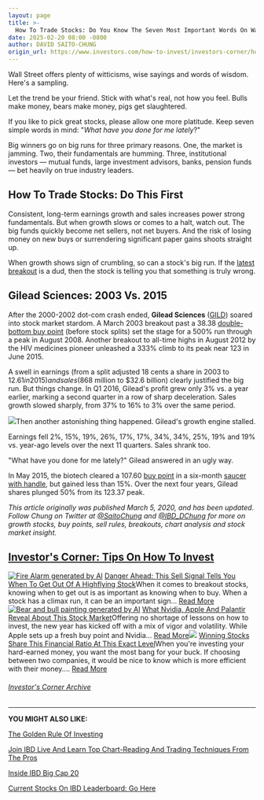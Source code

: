 ```yaml
---
layout: page
title: >-
  How To Trade Stocks: Do You Know The Seven Most Important Words On Wall Street?
date: 2025-02-20 08:00 -0800
author: DAVID SAITO-CHUNG
origin_url: https://www.investors.com/how-to-invest/investors-corner/how-to-trade-stocks-know-seven-most-important-words-wall-street/
---
```


Wall Street offers plenty of witticisms, wise sayings and words of wisdom. Here's a sampling.

Let the trend be your friend. Stick with what's real, not how you feel. Bulls make money, bears make money, pigs get slaughtered.

If you like to pick great stocks, please allow one more platitude. Keep seven simple words in mind: "_What have you done for me lately_?"

Big winners go on big runs for three primary reasons. One, the market is jamming. Two, their fundamentals are humming. Three, institutional investors — mutual funds, large investment advisors, banks, pension funds — bet heavily on true industry leaders.

## How To Trade Stocks: Do This First

Consistent, long-term earnings growth and sales increases power strong fundamentals. But when growth slows or comes to a halt, watch out. The big funds quickly become net sellers, not net buyers. And the risk of losing money on new buys or surrendering significant paper gains shoots straight up.

When growth shows sign of crumbling, so can a stock's big run. If the [latest breakout](https://www.investors.com/how-to-invest/investors-corner/what-is-stock-breakout/) is a dud, then the stock is telling you that something is truly wrong.

## Gilead Sciences: 2003 Vs. 2015

After the 2000-2002 dot-com crash ended, **Gilead Sciences** ([GILD](https://research.investors.com/quote.aspx?symbol=GILD)) soared into stock market stardom. A March 2003 breakout past a 38.38 [double-bottom buy point](https://www.investors.com/how-to-invest/investors-corner/when-buy-growth-stocks-why-double-bottom-base-fuels-strong-breakouts/) (before stock splits) set the stage for a 500% run through a peak in August 2008. Another breakout to all-time highs in August 2012 by the HIV medicines pioneer unleashed a 333% climb to its peak near 123 in June 2015.

A swell in earnings (from a split adjusted 18 cents a share in 2003 to $12.61 in 2015) and sales ($868 million to $32.6 billion) clearly justified the big run. But things change. In Q1 2016, Gilead's profit grew only 3% vs. a year earlier, marking a second quarter in a row of sharp deceleration. Sales growth slowed sharply, from 37% to 16% to 3% over the same period.

![](https://www.investors.com/wp-content/uploads/2020/03/ICgild030920-300x161.jpg)Then another astonishing thing happened. Gilead's growth engine stalled.

Earnings fell 2%, 15%, 19%, 26%, 17%, 17%, 34%, 34%, 25%, 19% and 19% vs. year-ago levels over the next 11 quarters. Sales shrank too.

"What have you done for me lately?" Gilead answered in an ugly way.

In May 2015, the biotech cleared a 107.60 [buy point](https://www.investors.com/how-to-invest/investors-corner/chart-reading-basics-how-a-buy-point-marks-a-time-of-opportunity/) in a six-month [saucer with handle](https://www.investors.com/how-to-invest/investors-corner/this-bank-stocks-base-was-valid-but-formed-at-a-geological-pace/), but gained less than 15%. Over the next four years, Gilead shares plunged 50% from its 123.37 peak.

_This article originally was published March 5, 2020, and has been updated. Follow Chung on Twitter at [@SaitoChung](https://twitter.com/SaitoChung) and [@IBD_DChung](https://twitter.com/IBD_DChung) for more on growth stocks, buy points, sell rules, breakouts, chart analysis and stock market insight._

## [Investor's Corner: Tips On How To Invest](https://www.investors.com/category/how-to-invest/investors-corner/)

[![Fire Alarm generated by AI](https://www.investors.com/wp-content/uploads/2024/12/Stock-FireAlarm-genAI-01-adobe-300x169.jpg)](https://www.investors.com/how-to-invest/investors-corner/how-to-invest-sell-signal-highflying-stocks/) [Danger Ahead: This Sell Signal Tells You When To Get Out Of A Highflying Stock](https://www.investors.com/how-to-invest/investors-corner/how-to-invest-sell-signal-highflying-stocks/)When it comes to breakout stocks, knowing when to get out is as important as knowing when to buy. When a stock has a climax run, it can be an important sign... [Read More](https://www.investors.com/how-to-invest/investors-corner/how-to-invest-sell-signal-highflying-stocks/)[![Bear and bull painting generated by AI](https://www.investors.com/wp-content/uploads/2025/02/Stock-bearbullpainting-genAI-01-adobe-300x169.jpg)](https://www.investors.com/how-to-invest/investors-corner/investing-in-stocks-stock-investing-with-three-step-routine/) [What Nvidia, Apple And Palantir Reveal About This Stock Market](https://www.investors.com/how-to-invest/investors-corner/investing-in-stocks-stock-investing-with-three-step-routine/)Offering no shortage of lessons on how to invest, the new year has kicked off with a mix of vigor and volatility. While Apple sets up a fresh buy point and Nvidia... [Read More](https://www.investors.com/how-to-invest/investors-corner/investing-in-stocks-stock-investing-with-three-step-routine/)[![](https://www.investors.com/wp-content/uploads/2019/01/Stock-DollarBent-01-adobe-300x170.jpg)](https://www.investors.com/how-to-invest/investors-corner/how-to-buy-stocks-return-on-equity/) [Winning Stocks Share This Financial Ratio At This Exact Level](https://www.investors.com/how-to-invest/investors-corner/how-to-buy-stocks-return-on-equity/)When you're investing your hard-earned money, you want the most bang for your buck. If choosing between two companies, it would be nice to know which is more efficient with their money.... [Read More](https://www.investors.com/how-to-invest/investors-corner/how-to-buy-stocks-return-on-equity/)

###### [Investor's Corner Archive](https://www.investors.com/category/how-to-invest/investors-corner/)

---

**YOU MIGHT ALSO LIKE:**

[The Golden Rule Of Investing](https://www.investors.com/how-to-invest/investors-corner/still-the-no-1-rule-for-stock-investors-always-cut-your-losses-short/)

[Join IBD Live And Learn Top Chart-Reading And Trading Techniques From The Pros](https://shop.investors.com/offer/splashresponsive.aspx?id=IBD-Live)

[Inside IBD Big Cap 20](https://research.investors.com/stock-lists/big-cap-20/)

[Current Stocks On IBD Leaderboard: Go Here](https://leaderboard.investors.com/#/leaders/leadersnearabuypoint)
